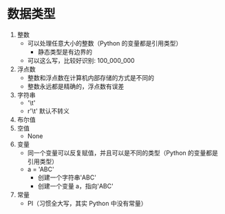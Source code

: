 # 数据类型

1. 整数
   - 可以处理任意大小的整数（Python 的变量都是引用类型）
     - 静态类型是有边界的
   - 可以这么写，比较好识别: 100_000_000
2. 浮点数
   - 整数和浮点数在计算机内部存储的方式是不同的
   - 整数永远都是精确的，浮点数有误差
3. 字符串
   - '\t'
   - r'\t' 默认不转义
4. 布尔值
5. 空值
   - None
6. 变量
   - 同一个变量可以反复赋值，并且可以是不同的类型（Python 的变量都是引用类型）
   - a = 'ABC'
     - 创建一个字符串'ABC'
     - 创建一个变量 a，指向'ABC'
7. 常量
   - PI（习惯全大写，其实 Python 中没有常量）
